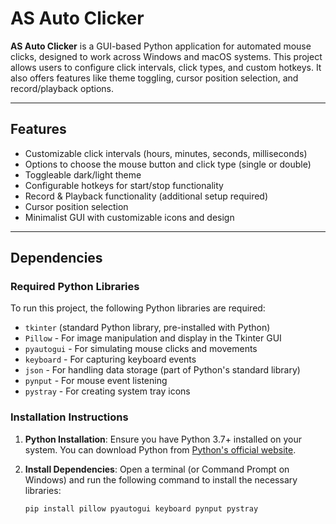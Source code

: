 # AS Auto Clicker

**AS Auto Clicker** is a GUI-based Python application for automated mouse clicks, designed to work across Windows and macOS systems. This project allows users to configure click intervals, click types, and custom hotkeys. It also offers features like theme toggling, cursor position selection, and record/playback options.

---

## Features
- Customizable click intervals (hours, minutes, seconds, milliseconds)
- Options to choose the mouse button and click type (single or double)
- Toggleable dark/light theme
- Configurable hotkeys for start/stop functionality
- Record & Playback functionality (additional setup required)
- Cursor position selection
- Minimalist GUI with customizable icons and design

---

## Dependencies

### Required Python Libraries
To run this project, the following Python libraries are required:
- `tkinter` (standard Python library, pre-installed with Python)
- `Pillow` - For image manipulation and display in the Tkinter GUI
- `pyautogui` - For simulating mouse clicks and movements
-  `keyboard` - For capturing keyboard events
- `json` - For handling data storage (part of Python's standard library)
- `pynput` - For mouse event listening
- `pystray` - For creating system tray icons

### Installation Instructions

1. **Python Installation**:
   Ensure you have Python 3.7+ installed on your system. You can download Python from [Python's official website](https://www.python.org/downloads/).

2. **Install Dependencies**:
   Open a terminal (or Command Prompt on Windows) and run the following command to install the necessary libraries:
   ```bash
   pip install pillow pyautogui keyboard pynput pystray





